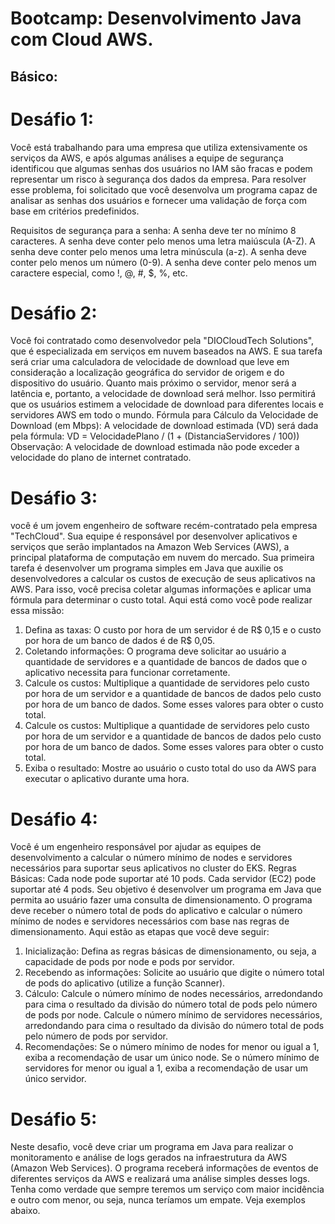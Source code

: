 # Bootcamp: Desenvolvimento Java com Cloud AWS. 

## Básico: 
# Desáfio 1: 
Você está trabalhando para uma empresa que utiliza extensivamente os serviços da AWS, e após algumas análises a equipe de segurança identificou que algumas senhas dos usuários no IAM são fracas e podem representar um risco à segurança dos dados da empresa. Para resolver esse problema, foi solicitado que você desenvolva um programa capaz de analisar as senhas dos usuários e fornecer uma validação de força com base em critérios predefinidos.

Requisitos de segurança para a senha:
A senha deve ter no mínimo 8 caracteres.
A senha deve conter pelo menos uma letra maiúscula (A-Z).
A senha deve conter pelo menos uma letra minúscula (a-z).
A senha deve conter pelo menos um número (0-9).
A senha deve conter pelo menos um caractere especial, como !, @, #, $, %, etc.

# Desáfio 2:
Você foi contratado como desenvolvedor pela "DIOCloudTech Solutions", que é especializada em serviços em nuvem baseados na AWS. E sua tarefa será criar uma calculadora de velocidade de download que leve em consideração a localização geográfica do servidor de origem e do dispositivo do usuário. Quanto mais próximo o servidor, menor será a latência e, portanto, a velocidade de download será melhor. Isso permitirá que os usuários estimem a velocidade de download para diferentes locais e servidores AWS em todo o mundo.
Fórmula para Cálculo da Velocidade de Download (em Mbps): A velocidade de download estimada (VD) será dada pela fórmula:
VD = VelocidadePlano / (1 + (DistanciaServidores / 100))
Observação: A velocidade de download estimada não pode exceder a velocidade do plano de internet contratado.

# Desáfio 3: 
você é um jovem engenheiro de software recém-contratado pela empresa "TechCloud". Sua equipe é responsável por desenvolver aplicativos e serviços que serão implantados na Amazon Web Services (AWS), a principal plataforma de computação em nuvem do mercado. Sua primeira tarefa é desenvolver um programa simples em Java que auxilie os desenvolvedores a calcular os custos de execução de seus aplicativos na AWS. Para isso, você precisa coletar algumas informações e aplicar uma fórmula para determinar o custo total.
Aqui está como você pode realizar essa missão: 
1. Defina as taxas: O custo por hora de um servidor é de R$ 0,15 e o custo por hora de um banco de dados é de R$ 0,05.
2. Coletando informações: O programa deve solicitar ao usuário a quantidade de servidores e a quantidade de bancos de dados que o aplicativo necessita para funcionar corretamente.
3. Calcule os custos: Multiplique a quantidade de servidores pelo custo por hora de um servidor e a quantidade de bancos de dados pelo custo por hora de um banco de dados. Some esses valores para obter o custo total.
3. Calcule os custos: Multiplique a quantidade de servidores pelo custo por hora de um servidor e a quantidade de bancos de dados pelo custo por hora de um banco de dados. Some esses valores para obter o custo total.
4. Exiba o resultado: Mostre ao usuário o custo total do uso da AWS para executar o aplicativo durante uma hora.

# Desáfio 4:
Você é um engenheiro responsável por ajudar as equipes de desenvolvimento a calcular o número mínimo de nodes e servidores necessários para suportar seus aplicativos no cluster do EKS.
Regras Básicas:
Cada node pode suportar até 10 pods.
Cada servidor (EC2) pode suportar até 4 pods.
Seu objetivo é desenvolver um programa em Java que permita ao usuário fazer uma consulta de dimensionamento. O programa deve receber o número total de pods do aplicativo e calcular o número mínimo de nodes e servidores necessários com base nas regras de dimensionamento. 
Aqui estão as etapas que você deve seguir: 
1. Inicialização: Defina as regras básicas de dimensionamento, ou seja, a capacidade de pods por node e pods por servidor.
2. Recebendo as informações: Solicite ao usuário que digite o número total de pods do aplicativo (utilize a função Scanner).
3. Cálculo: Calcule o número mínimo de nodes necessários, arredondando para cima o resultado da divisão do número total de pods pelo número de pods por node.
Calcule o número mínimo de servidores necessários, arredondando para cima o resultado da divisão do número total de pods pelo número de pods por servidor.
5. Recomendações: Se o número mínimo de nodes for menor ou igual a 1, exiba a recomendação de usar um único node.
Se o número mínimo de servidores for menor ou igual a 1, exiba a recomendação de usar um único servidor.

# Desáfio 5:
Neste desafio, você deve criar um programa em Java para realizar o monitoramento e análise de logs gerados na infraestrutura da AWS (Amazon Web Services). O programa receberá informações de eventos de diferentes serviços da AWS e realizará uma análise simples desses logs.  Tenha como verdade que sempre teremos um serviço com maior incidência e outro com menor, ou seja, nunca teríamos um empate. Veja exemplos abaixo. 
